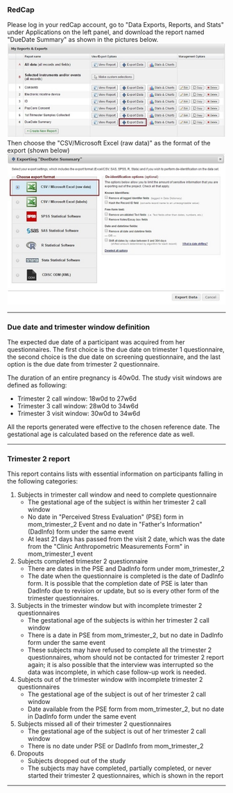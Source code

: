 ### RedCap

Please log in your redCap account, go to "Data Exports, Reports, and Stats" under Applications on the left panel, and download the report named "DueDate Summary" as shown in the pictures below.<br>
![Alt text](./images/redCapExport.jpg) <br>
Then choose the "CSV/Microsoft Excel (raw data)" as the format of the export (shown below) <br>
![Alt text](./images/redCapExportFormat.jpg) <br>

***

### Due date and trimester window definition
The expected due date of a participant was acquired from her questionnaires. The first choice is the due date on trimester 1 questionnaire, the second choice is the due date on screening questionnaire, and the last option is the due date from trimester 2 questionnaire.<br>

The duration of an entire pregnancy is 40w0d. The study visit windows are defined as following:<br>

* Trimester 2 call window: 18w0d to 27w6d
* Trimester 3 call window: 28w0d to 34w6d
* Trimester 3 visit window: 30w0d to 34w6d

All the reports generated were effective to the chosen reference date. The gestational age is calculated based on the reference date as well.

***

### Trimester 2 report
This report contains lists with essential information on participants falling in the following categories:<br>

1. Subjects in trimester call window and need to complete questionnaire
    * The gestational age of the subject is within her trimester 2 call window
    * No date in "Perceived Stress Evaluation" (PSE) form in mom_trimester_2 Event and no date in "Father's Information" (DadInfo) form under the same event
    * At least 21 days has passed from the visit 2 date, which was the date from the "Clinic Anthropometric Measurements Form" in mom_trimester_1 event
2. Subjects completed trimester 2 questionnaire
    * There are dates in the PSE and DadInfo form under mom_trimester_2
    * The date when the questionnaire is completed is the date of DadInfo form. It is possible that the completion date of PSE is later than DadInfo due to revision or update, but so is every other form of the trimester questionnaires.
3. Subjects in the trimester window but with incomplete trimester 2 questionnaires
    * The gestational age of the subjects is within her trimester 2 call window
    * There is a date in PSE from mom_trimester_2, but no date in DadInfo form under the same event
    * These subjects may have refused to complete all the trimester 2 questionnaires, whom should not be contacted for trimester 2 report again; it is also possible that the interview was interrupted so the data was incomplete, in which case follow-up work is needed.
4. Subjects out of the trimester window with incomplete trimester 2 questionnaires
    * The gestational age of the subject is out of her trimester 2 call window
    * Date available from the PSE form from mom_trimester_2, but no date in DadInfo form under the same event
5. Subjects missed all of their trimester 2 questionnaires
    * The gestational age of the subject is out of her trimester 2 call window
    * There is no date under PSE or DadInfo from mom_trimester_2   
6. Dropouts
    * Subjects dropped out of the study
    * The subjects may have completed, partially completed, or never started their trimester 2 questionnaires, which is shown in the report

***
